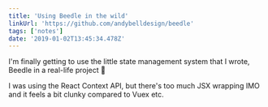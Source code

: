 ```yaml
---
title: 'Using Beedle in the wild'
linkUrl: 'https://github.com/andybelldesign/beedle'
tags: ['notes'] 
date: '2019-01-02T13:45:34.478Z'
---
```

I'm finally getting to use the little state management system that I wrote, Beedle in a real-life project 🎉

I was using the React Context API, but there's  too much JSX wrapping IMO and it feels a bit clunky compared to Vuex etc.